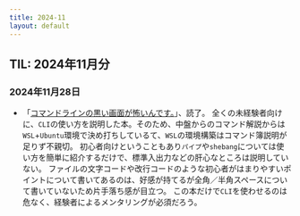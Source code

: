 ```yaml
---
title: 2024-11
layout: default
---
```


## TIL: 2024年11月分

### 2024年11月28日

- 「[コマンドラインの黒い画面が怖いんです。](https://www.seshop.com/product/detail/26161)」、読了。
  全くの未経験者向けに、`CLI`の使い方を説明した本。そのため、中盤からのコマンド解説からは`WSL`+`Ubuntu`環境で決め打ちしているて、`WSL`の環境構築はコマンド簿説明が足りず不親切。
  初心者向けということもあり`パイプ`や`shebang`については使い方を簡単に紹介するだけで、標準入出力などの肝心なところは説明していない。
  ファイルの文字コードや改行コードのような初心者がはまりやすいポイントについて書いてあるのは、好感が持てるが全角／半角スペースについて書いていないため片手落ち感が目立つ。
  この本だけで`CLI`を使わせるのは危なく、経験者によるメンタリングが必須だろう。
